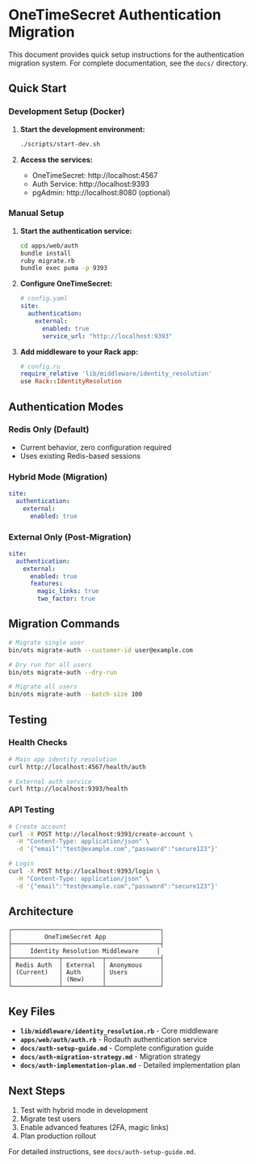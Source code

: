 # OneTimeSecret Authentication Migration

This document provides quick setup instructions for the authentication migration system. For complete documentation, see the `docs/` directory.

## Quick Start

### Development Setup (Docker)

1. **Start the development environment:**
   ```bash
   ./scripts/start-dev.sh
   ```

2. **Access the services:**
   - OneTimeSecret: http://localhost:4567
   - Auth Service: http://localhost:9393
   - pgAdmin: http://localhost:8080 (optional)

### Manual Setup

1. **Start the authentication service:**
   ```bash
   cd apps/web/auth
   bundle install
   ruby migrate.rb
   bundle exec puma -p 9393
   ```

2. **Configure OneTimeSecret:**
   ```yaml
   # config.yaml
   site:
     authentication:
       external:
         enabled: true
         service_url: "http://localhost:9393"
   ```

3. **Add middleware to your Rack app:**
   ```ruby
   # config.ru
   require_relative 'lib/middleware/identity_resolution'
   use Rack::IdentityResolution
   ```

## Authentication Modes

### Redis Only (Default)
- Current behavior, zero configuration required
- Uses existing Redis-based sessions

### Hybrid Mode (Migration)
```yaml
site:
  authentication:
    external:
      enabled: true
```

### External Only (Post-Migration)
```yaml
site:
  authentication:
    external:
      enabled: true
      features:
        magic_links: true
        two_factor: true
```

## Migration Commands

```bash
# Migrate single user
bin/ots migrate-auth --customer-id user@example.com

# Dry run for all users
bin/ots migrate-auth --dry-run

# Migrate all users
bin/ots migrate-auth --batch-size 100
```

## Testing

### Health Checks
```bash
# Main app identity resolution
curl http://localhost:4567/health/auth

# External auth service
curl http://localhost:9393/health
```

### API Testing
```bash
# Create account
curl -X POST http://localhost:9393/create-account \
  -H "Content-Type: application/json" \
  -d '{"email":"test@example.com","password":"secure123"}'

# Login
curl -X POST http://localhost:9393/login \
  -H "Content-Type: application/json" \
  -d '{"email":"test@example.com","password":"secure123"}'
```

## Architecture

```
┌─────────────────────────────────────────┐
│         OneTimeSecret App               │
├─────────────────────────────────────────┤
│     Identity Resolution Middleware     │
├─────────────┬───────────┬───────────────┤
│ Redis Auth  │ External  │ Anonymous     │
│ (Current)   │ Auth      │ Users         │
│             │ (New)     │               │
└─────────────┴───────────┴───────────────┘
```

## Key Files

- **`lib/middleware/identity_resolution.rb`** - Core middleware
- **`apps/web/auth/auth.rb`** - Rodauth authentication service
- **`docs/auth-setup-guide.md`** - Complete configuration guide
- **`docs/auth-migration-strategy.md`** - Migration strategy
- **`docs/auth-implementation-plan.md`** - Detailed implementation plan

## Next Steps

1. Test with hybrid mode in development
2. Migrate test users
3. Enable advanced features (2FA, magic links)
4. Plan production rollout

For detailed instructions, see `docs/auth-setup-guide.md`.
